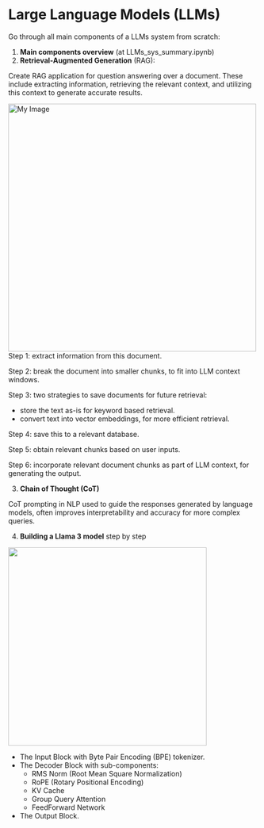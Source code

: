 # Large Language Models (LLMs)

Go through all main components of a LLMs system from scratch:
1. **Main components overview** (at LLMs_sys_summary.ipynb)
2. **Retrieval-Augmented Generation** (RAG):

Create RAG application for question answering over a document. These include extracting information, retrieving the relevant context, and utilizing this context to generate accurate results.

<img src="https://miro.medium.com/v2/resize:fit:1100/format:webp/0*hikPIs0EQ1CJ4qrz" alt="My Image" width="500">
Step 1: extract information from this document.

Step 2: break the document into smaller chunks, to fit into LLM context windows.

Step 3: two strategies to save documents for future retrieval:
- store the text as-is for keyword based retrieval.
- convert text into vector embeddings, for more efficient retrieval.

Step 4: save this to a relevant database.

Step 5: obtain relevant chunks based on user inputs.

Step 6: incorporate relevant document chunks as part of LLM context, for generating the output.

3. **Chain of Thought (CoT)**

CoT prompting in NLP used to guide the responses generated by language models, often improves interpretability and accuracy for more complex queries.

4. **Building a Llama 3 model** step by step
<img src='https://miro.medium.com/v2/resize:fit:1100/format:webp/1*_xNP7aBpcmcMk4tXJ-Z8Mw.png' width='400'>

- The Input Block with Byte Pair Encoding (BPE) tokenizer.
- The Decoder Block with sub-components:
  - RMS Norm (Root Mean Square Normalization)
  - RoPE (Rotary Positional Encoding)
  - KV Cache
  - Group Query Attention
  - FeedForward Network
- The Output Block.

